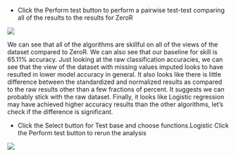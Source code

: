
- Click the Perform test button to perform a pairwise test-test comparing all of the
results to the results for ZeroR

![](https://github.com/fenago/katacoda-scenarios/raw/master/machine-learning-mastery-weka/machine-learning-mastery-weka-chapter-24/steps/images/24.1.png)

We can see that all of the algorithms are skillful on all of the views of the dataset compared
to ZeroR. We can also see that our baseline for skill is 65.11% accuracy. Just looking at the raw
classification accuracies, we can see that the view of the dataset with missing values imputed
looks to have resulted in lower model accuracy in general. It also looks like there is little
difference between the standardized and normalized results as compared to the raw results
other than a few fractions of percent. It suggests we can probably stick with the raw dataset.
Finally, it looks like Logistic regression may have achieved higher accuracy results than the
other algorithms, let’s check if the difference is significant.

- Click the Select button for Test base and choose functions.Logistic Click the Perform
test button to rerun the analysis

![](https://github.com/fenago/katacoda-scenarios/raw/master/machine-learning-mastery-weka/machine-learning-mastery-weka-chapter-24/steps/images/24.2.png)

